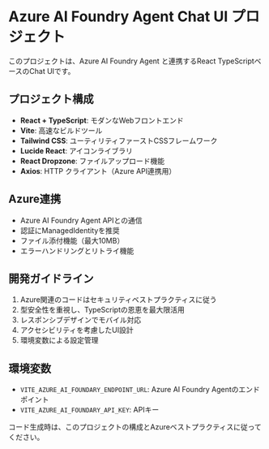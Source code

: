 <!-- Use this file to provide workspace-specific custom instructions to Copilot. For more details, visit https://code.visualstudio.com/docs/copilot/copilot-customization#_use-a-githubcopilotinstructionsmd-file -->

# Azure AI Foundry Agent Chat UI プロジェクト

このプロジェクトは、Azure AI Foundry Agent と連携するReact TypeScriptベースのChat UIです。

## プロジェクト構成
- **React + TypeScript**: モダンなWebフロントエンド
- **Vite**: 高速なビルドツール
- **Tailwind CSS**: ユーティリティファーストCSSフレームワーク
- **Lucide React**: アイコンライブラリ
- **React Dropzone**: ファイルアップロード機能
- **Axios**: HTTP クライアント（Azure API連携用）

## Azure連携
- Azure AI Foundry Agent APIとの通信
- 認証にManagedIdentityを推奨
- ファイル添付機能（最大10MB）
- エラーハンドリングとリトライ機能

## 開発ガイドライン
1. Azure関連のコードはセキュリティベストプラクティスに従う
2. 型安全性を重視し、TypeScriptの恩恵を最大限活用
3. レスポンシブデザインでモバイル対応
4. アクセシビリティを考慮したUI設計
5. 環境変数による設定管理

## 環境変数
- `VITE_AZURE_AI_FOUNDARY_ENDPOINT_URL`: Azure AI Foundry Agentのエンドポイント
- `VITE_AZURE_AI_FOUNDARY_API_KEY`: APIキー

コード生成時は、このプロジェクトの構成とAzureベストプラクティスに従ってください。
